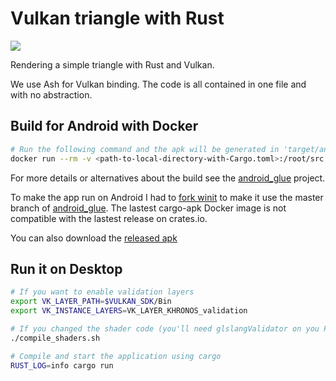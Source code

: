 # Vulkan triangle with Rust

![](https://github.com/adrien-ben/vulkan-triangle-rs/workflows/Cross-platform%20build/badge.svg)

Rendering a simple triangle with Rust and Vulkan.

We use Ash for Vulkan binding. The code is all contained in one file and with no abstraction.

## Build for Android with Docker

```sh
# Run the following command and the apk will be generated in 'target/android-artifacts/debug/apk'
docker run --rm -v <path-to-local-directory-with-Cargo.toml>:/root/src philipalldredge/cargo-apk cargo apk build
```

For more details or alternatives about the build see the [android_glue][1] project.

To make the app run on Android I had to [fork winit][0] to make it use the master branch of [android_glue][1].
The lastest cargo-apk Docker image is not compatible with the lastest release on crates.io.

You can also download the [released apk][2]

## Run it on Desktop

```sh
# If you want to enable validation layers
export VK_LAYER_PATH=$VULKAN_SDK/Bin
export VK_INSTANCE_LAYERS=VK_LAYER_KHRONOS_validation

# If you changed the shader code (you'll need glslangValidator on you PATH)
./compile_shaders.sh

# Compile and start the application using cargo
RUST_LOG=info cargo run
```

[0]: https://github.com/adrien-ben/winit/commit/c3e524f7deaa5dbc9a5a59ef0dd37980134cea53
[1]: https://github.com/rust-windowing/android-rs-glue
[2]: https://github.com/adrien-ben/vulkan-triangle-rs/releases
